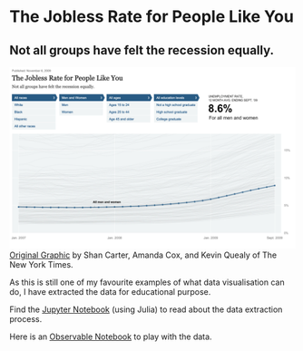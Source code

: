 # The Jobless Rate for People Like You
## Not all groups have felt the recession equally.

![Screenshot of The Jobless Rate for People Like You](Screenshot.png)
[Original Graphic](https://archive.nytimes.com/www.nytimes.com/interactive/2009/11/06/business/economy/unemployment-lines.html?_r=0) by Shan Carter, Amanda Cox, and Kevin Quealy of The New York Times.

As this is still one of my favourite examples of what data visualisation can do, I have extracted the data for educational purpose.

Find the [Jupyter Notebook](data/Data%20wrangling.ipynb) (using Julia) to read about the data extraction process.

Here is an [Observable Notebook](observablehq.com/@jnsprnw/the-jobless-rate-for-people-like-you) to play with the data.
